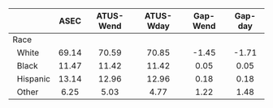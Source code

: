 
|                      |         ASEC |    ATUS-Wend |    ATUS-Wday |     Gap-Wend |      Gap-day |
| -------------------- | :----------: | :----------: | :----------: | :----------: | :----------: |
| Race                 |              |              |              |              |              |
| &nbsp;&nbsp;White    |        69.14 |        70.59 |        70.85 |        -1.45 |        -1.71 |
| &nbsp;&nbsp;Black    |        11.47 |        11.42 |        11.42 |         0.05 |         0.05 |
| &nbsp;&nbsp;Hispanic |        13.14 |        12.96 |        12.96 |         0.18 |         0.18 |
| &nbsp;&nbsp;Other    |         6.25 |         5.03 |         4.77 |         1.22 |         1.48 |

